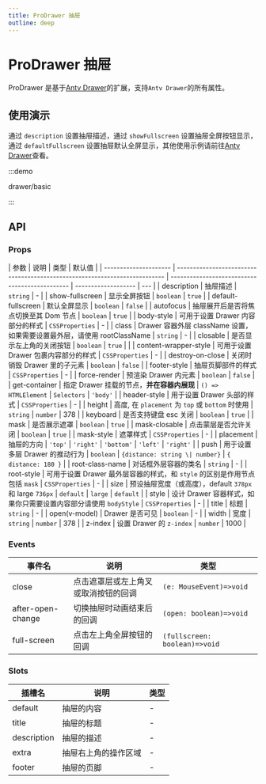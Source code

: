 ```yaml
---
title: ProDrawer 抽屉
outline: deep
---
```


# ProDrawer 抽屉

ProDrawer 是基于[Antv Drawer](https://www.antdv.com/components/drawer-cn)的扩展，支持`Antv Drawer`的所有属性。

## 使用演示

通过 `description` 设置抽屉描述，通过 `showFullscreen` 设置抽屉全屏按钮显示，通过 `defaultFullscreen` 设置抽屉默认全屏显示，其他使用示例请前往[Antv Drawer](https://www.antdv.com/components/drawer-cn)查看。

:::demo

drawer/basic

:::

## API

### Props

| 参数                  | 说明                                                                       | 类型                                           | 默认值              |
| --------------------- | -------------------------------------------------------------------------- | ---------------------------------------------- | ------------------- | --- |
| description           | 抽屉描述                                                                   | `string`                                       | -                   |
| show-fullscreen       | 显示全屏按钮                                                               | `boolean`                                      | `true`              |
| default-fullscreen    | 默认全屏显示                                                               | `boolean`                                      | `false`             |
| autofocus             | 抽屉展开后是否将焦点切换至其 Dom 节点                                      | `boolean`                                      | `true`              |
| body-style            | 可用于设置 Drawer 内容部分的样式                                           | `CSSProperties`                                | -                   |
| class                 | Drawer 容器外层 className 设置，如果需要设置最外层，请使用 rootClassName   | `string`                                       | -                   |
| closable              | 是否显示左上角的关闭按钮                                                   | `boolean`                                      | `true`              |     |
| content-wrapper-style | 可用于设置 Drawer 包裹内容部分的样式                                       | `CSSProperties`                                | -                   |
| destroy-on-close      | 关闭时销毁 Drawer 里的子元素                                               | `boolean`                                      | `false`             |
| footer-style          | 抽屉页脚部件的样式                                                         | `CSSProperties`                                | -                   |
| force-render          | 预渲染 Drawer 内元素                                                       | `boolean`                                      | `false`             |
| get-container         | 指定 Drawer 挂载的节点，**并在容器内展现**                                 | `() => HTMLElement` \| `Selectors`             | `'body'`            |
| header-style          | 用于设置 Drawer 头部的样式                                                 | `CSSProperties`                                | -                   |
| height                | 高度, 在 `placement` 为 `top` 或 `bottom` 时使用                           | `string` \| `number`                           | 378                 |
| keyboard              | 是否支持键盘 esc 关闭                                                      | `boolean`                                      | `true`              |
| mask                  | 是否展示遮罩                                                               | `boolean`                                      | `true`              |
| mask-closable         | 点击蒙层是否允许关闭                                                       | `boolean`                                      | `true`              |
| mask-style            | 遮罩样式                                                                   | `CSSProperties`                                | -                   |
| placement             | 抽屉的方向                                                                 | `'top'` \| `'right'` \| `'bottom'` \| `'left'` | `'right'`           |
| push                  | 用于设置多层 Drawer 的推动行为                                             | `boolean` \| `{distance: string \| number}`    | `{ distance: 180 }` |
| root-class-name       | 对话框外层容器的类名                                                       | `string`                                       | -                   |
| root-style            | 可用于设置 Drawer 最外层容器的样式，和 `style` 的区别是作用节点包括 `mask` | `CSSProperties`                                | -                   |
| size                  | 预设抽屉宽度（或高度），default `378px` 和 large `736px`                   | `default` \| `large`                           | `default`           |
| style                 | 设计 Drawer 容器样式，如果你只需要设置内容部分请使用 `bodyStyle`           | `CSSProperties`                                | -                   |
| title                 | 标题                                                                       | `string`                                       | -                   |
| open(v-model)         | Drawer 是否可见                                                            | `boolean`                                      | -                   |
| width                 | 宽度                                                                       | `string` \| `number`                           | 378                 |
| z-index               | 设置 Drawer 的 `z-index`                                                   | `number`                                       | 1000                |

### Events

| 事件名            | 说明                                 | 类型                          |
| ----------------- | ------------------------------------ | ----------------------------- |
| close             | 点击遮罩层或左上角叉或取消按钮的回调 | `(e: MouseEvent)=>void`       |
| after-open-change | 切换抽屉时动画结束后的回调           | `(open: boolean)=>void`       |
| full-screen       | 点击左上角全屏按钮的回调             | `(fullscreen: boolean)=>void` |

### Slots

| 插槽名      | 说明                 | 类型 |
| ----------- | -------------------- | ---- |
| default     | 抽屉的内容           | -    |
| title       | 抽屉的标题           | -    |
| description | 抽屉的描述           | -    |
| extra       | 抽屉右上角的操作区域 | -    |
| footer      | 抽屉的页脚           | -    |

